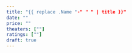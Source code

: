 ```yaml
---
title: "{{ replace .Name "-" " " | title }}"
date: ""
price: ""
theaters: [""]
ratings: [""]
draft: true
---
```

